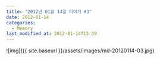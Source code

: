 ```yaml
---
title: "2012년 01월 14일 이야기 #3"
date: 2012-01-14
categories:
  - Memory
last_modified_at: 2012-01-14T15:39
---
```


![img]({{ site.baseurl }}/assets/images/md-20120114-03.jpg)

